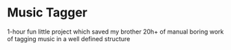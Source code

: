 # Music Tagger

1-hour fun little project which saved my brother 20h+ of manual boring work of tagging music in a well defined structure
